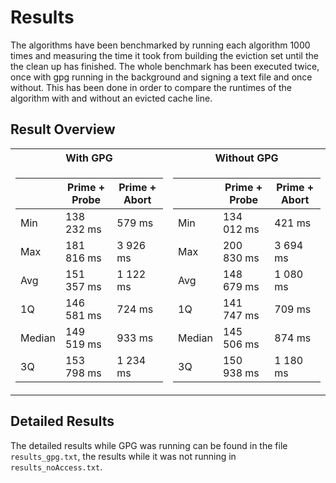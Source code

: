 # Results
The algorithms have been benchmarked by running each algorithm 1000 times and measuring the time it took from building the eviction set until the the clean up has finished. 
The whole benchmark has been executed twice, once with gpg running in the background and signing a text file and once without. This has been done in order to compare the runtimes of the algorithm with and without an evicted cache line.

## Result Overview
<table>
<tr><th>With GPG </th><th>Without GPG</th></tr>
<tr><td>

|| Prime + Probe | Prime + Abort |
| - | ------------- | ------------- |
| Min | 138 232 ms | 579 ms |
| Max | 181 816 ms | 3 926 ms |
| Avg | 151 357 ms | 1 122 ms |
| 1Q | 146 581 ms | 724 ms |
| Median | 149 519 ms | 933 ms |
| 3Q | 153 798 ms | 1 234 ms |

</td>
<td>

|| Prime + Probe | Prime + Abort |
| - | ------------- | ------------- |
| Min | 134 012 ms | 421 ms |
| Max | 200 830 ms | 3 694 ms |
| Avg | 148 679 ms | 1 080 ms |
| 1Q | 141 747 ms | 709 ms |
| Median | 145 506 ms | 874 ms |
| 3Q | 150 938 ms | 1 180 ms |

</td>
</tr>
</table>

## Detailed Results
The detailed results while GPG was running can be found in the file `results_gpg.txt`, the results while it was not running in `results_noAccess.txt`.